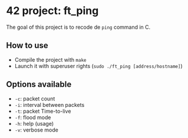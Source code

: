 # 42 project: ft_ping

The goal of this project is to recode de `ping` command in C.

## How to use

* Compile the project with `make`
* Launch it with superuser rights (`sudo ./ft_ping [address/hostname]`)

## Options available

* `-c`: packet count
* `-i`: interval between packets
* `-t`: packet Time-to-live
* `-f`: flood mode
* `-h`: help (usage)
* `-v`: verbose mode
